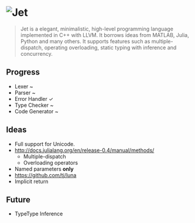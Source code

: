 # ![Jet][logo]

> Jet is a elegant, minimalistic, high-level programming language implemented
> in C++ with LLVM. It borrows ideas from MATLAB, Julia, Python and many others.
> It supports features such as multiple-dispatch, operating overloading, static
> typing with inference and concurrency.

## Progress

- Lexer ~
- Parser ~
- Error Handler ✓
- Type Checker ~
- Code Generator ~

## Ideas

- Full support for Unicode.
- http://docs.julialang.org/en/release-0.4/manual/methods/
  - Multiple-dispatch
  - Overloading operators
- Named parameters **only**
- https://github.com/tj/luna
- Implicit return

## Future

- TypeType Inference

[logo]: https://github.com/thomasleese/jet/raw/master/logo.png

